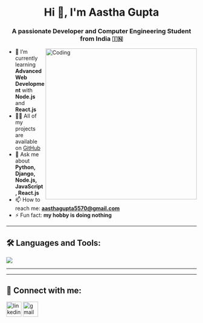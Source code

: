 <h1 align="center">Hi 👋, I'm Aastha Gupta</h1>
<h3 align="center">A passionate Developer and Computer Engineering Student from India 🇮🇳</h3>

<img align="right" alt="Coding" width="400" src="https://media.giphy.com/media/ZVik7pBtu9dNS/giphy.gif">

- 🌱 I’m currently learning **Advanced Web Development** with **Node.js** and **React.js**
- 👨‍💻 All of my projects are available on [GitHub](https://github.com/Aastha5570)
- 💬 Ask me about **Python, Django, Node.js, JavaScript, React.js**
- 📫 How to reach me: **aasthagupta5570@gmail.com**
- ⚡ Fun fact: **my hobby is doing nothing**

---

## 🛠️ Languages and Tools:
<p align="left">
  <img src="https://skillicons.dev/icons?i=python,django,nodejs,react,html,css,js,git,github,vscode" />
</p>

---


---

## 🔗 Connect with me:
<p align="left">
  <a href="https://www.linkedin.com/in/aastha-gupta-438410315" target="blank"><img align="center" src="https://skillicons.dev/icons?i=linkedin" alt="linkedin" height="40" width="40" /></a>
  <a href="mailto:aasthagupta5570@gmail.com" target="blank"><img align="center" src="https://skillicons.dev/icons?i=gmail" alt="gmail" height="40" width="40" /></a>
</p>

